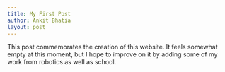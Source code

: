 ```yaml
---
title: My First Post
author: Ankit Bhatia
layout: post
---
```

This post commemorates the creation of this website. It feels somewhat empty at this moment, but I hope to improve on it by adding some of my work from robotics as well as school.
